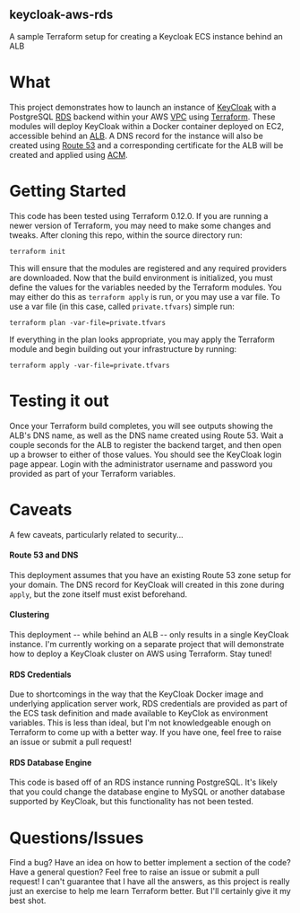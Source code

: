 ## keycloak-aws-rds

A sample Terraform setup for creating a Keycloak ECS instance behind an ALB

# What

This project demonstrates how to launch an instance of [KeyCloak](https://keycloak.org) with a PostgreSQL [RDS](https://aws.amazon.com/rds/) backend within your AWS [VPC](https://aws.amazon.com/vpc/) using [Terraform](https://terraform.io).  These modules will deploy KeyCloak within a Docker container deployed on EC2, accessible behind an [ALB](https://docs.aws.amazon.com/elasticloadbalancing/latest/application/introduction.html).  A DNS record for the instance will also be created using [Route 53](https://aws.amazon.com/route53/) and a corresponding certificate for the ALB will be created and applied using [ACM](https://aws.amazon.com/certificate-manager/).

# Getting Started

This code has been tested using Terraform 0.12.0.  If you are running a newer version of Terraform, you may need to make some changes and tweaks.  After cloning this repo, within the source directory run:

```
terraform init
```

This will ensure that the modules are registered and any required providers are downloaded.  Now that the build environment is initialized, you must define the values for the variables needed by the Terraform modules.  You may either do this as `terraform apply` is run, or you may use a var file.  To use a var file (in this case, called `private.tfvars`) simple run:

```
terraform plan -var-file=private.tfvars
```

If everything in the plan looks appropriate, you may apply the Terraform module and begin building out your infrastructure by running:

```
terraform apply -var-file=private.tfvars
```

# Testing it out

Once your Terraform build completes, you will see outputs showing the ALB's DNS name, as well as the DNS name created using Route 53.  Wait a couple seconds for the ALB to register the backend target, and then open up a browser to either of those values.  You should see the KeyCloak login page appear.  Login with the administrator username and password you provided as part of your Terraform variables.

# Caveats

A few caveats, particularly related to security...

#### Route 53 and DNS

This deployment assumes that you have an existing Route 53 zone setup for your domain.  The DNS record for KeyCloak will created in this zone during ```apply```, but the zone itself must exist beforehand.

#### Clustering

This deployment -- while behind an ALB -- only results in a single KeyCloak instance.  I'm currently working on a separate project that will demonstrate how to deploy a KeyCloak cluster on AWS using Terraform.  Stay tuned!

#### RDS Credentials

Due to shortcomings in the way that the KeyCloak Docker image and underlying application server work, RDS credentials are provided as part of the ECS task definition and made available to KeyClok as environment variables.  This is less than ideal, but I'm not knowledgeable enough on Terraform to come up with a better way.  If you have one, feel free to raise an issue or submit a pull request!

#### RDS Database Engine

This code is based off of an RDS instance running PostgreSQL.  It's likely that you could change the database engine to MySQL or another database supported by KeyCloak, but this functionality has not been tested.

# Questions/Issues

Find a bug?  Have an idea on how to better implement a section of the code?  Have a general question?  Feel free to raise an issue or submit a pull request!  I can't guarantee that I have all the answers, as this project is really just an exercise to help me learn Terraform better.  But I'll certainly give it my best shot.